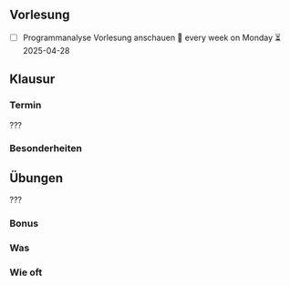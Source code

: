 ## Vorlesung
- [ ] Programmanalyse Vorlesung anschauen 🔁 every week on Monday ⏳ 2025-04-28
## Klausur
### Termin
???

### Besonderheiten
## Übungen
???
### Bonus

### Was

### Wie oft